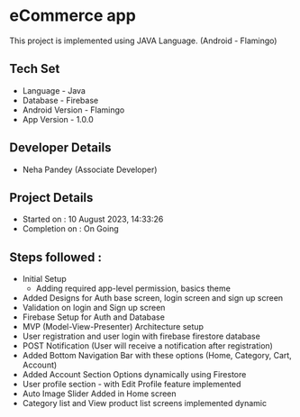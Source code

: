 # eCommerce app 
This project is implemented using JAVA Language. (Android - Flamingo)

## Tech Set
- Language - Java
- Database - Firebase
- Android Version - Flamingo
- App Version - 1.0.0

## Developer Details
- Neha Pandey (Associate Developer)

## Project Details
- Started on : 10 ‎August ‎2023, ‏‎14:33:26
- Completion on : On Going

## Steps followed :
- Initial Setup
    - Adding required app-level permission, basics theme
- Added Designs for Auth base screen, login screen and sign up screen
- Validation on login and Sign up screen
- Firebase Setup for Auth and Database
- MVP (Model-View-Presenter) Architecture setup
- User registration and user login with firebase firestore database
- POST Notification (User will receive a notification after registration)
- Added Bottom Navigation Bar with these options (Home, Category, Cart, Account)
- Added Account Section Options dynamically using Firestore
- User profile section - with Edit Profile feature implemented
- Auto Image Slider Added in Home screen
- Category list and View product list screens implemented dynamic

